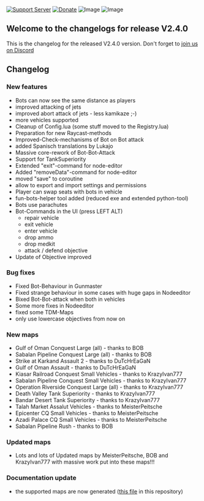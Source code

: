 [![Support Server](https://img.shields.io/discord/862736286774198322.svg?label=Discord&logo=Discord&colorB=7289da&style=for-the-badge)](https://discord.gg/K44VsQsKnx)
[![Donate](https://img.shields.io/badge/Donate-PayPal-green.svg?style=for-the-badge)](https://www.paypal.me/joe91de)
![Image](https://img.shields.io/github/downloads/Joe91/fun-bots/total?style=for-the-badge)
![Image](https://img.shields.io/github/stars/Joe91/fun-bots?style=for-the-badge)

## Welcome to the changelogs for release **V2.4.0**
This is the changelog for the released V2.4.0 version. Don't forget to [join us on Discord](https://discord.funbots.dev)

## Changelog

### New features
* Bots can now see the same distance as players
* improved attacking of jets
* improved abort attack of jets - less kamikaze ;-)
* more vehicles supported
* Cleanup of Config.lua (some stuff moved to the Registry.lua)
* Preparation for new Raycast-methods
* Improved-Check-mechanisms of Bot on Bot attack
* added Spanisch translations by Lukajo
* Massive core-rework of Bot-Bot-Attack
* Support for TankSuperiority
* Extended "exit"-command for node-editor
* Added "removeData"-command for node-editor
* moved "save" to coroutine
* allow to export and import settings and permissions
* Player can swap seats with bots in vehicle
* fun-bots-helper tool added (reduced exe and extended python-tool)
* Bots use parachutes
* Bot-Commands in the UI (press LEFT ALT)
	* repair vehicle
	* exit vehicle
	* enter vehicle
	* drop ammo
	* drop medkit
	* attack / defend objective
* Update of Objective improved

### Bug fixes
* Fixed Bot-Behaviour in Gunmaster
* Fixed strange behaviour in some cases with huge gaps in Nodeeditor
* Bixed Bot-Bot-attack when both in vehicles
* Some more fixes in Nodeeditor
* fixed some TDM-Maps
* only use lowercase objectives from now on

### New maps
* Gulf of Oman Conquest Large (all) - thanks to BOB
* Sabalan Pipeline Conquest Large (all) - thanks to BOB
* Strike at Karkand Assault 2 - thanks to DuTcHrEaGaN
* Gulf of Oman Assault - thanks to DuTcHrEaGaN
* Kiasar Railroad Conquest Small Vehicles - thanks to KrazyIvan777
* Sabalan Pipeline Conquest Small Vehicles - thanks to KrazyIvan777
* Operation Riverside Conquest Large (all) - thanks to KrazyIvan777
* Death Valley Tank Superiority - thanks to KrazyIvan777
* Bandar Desert Tank Superiority - thanks to KrazyIvan777
* Talah Market Assalut Vehicles - thanks to MeisterPeitsche
* Epicenter CQ Small Vehicles - thanks to MeisterPeitsche
* Azadi Palace CQ Small Vehicles - thanks to MeisterPeitsche
* Sabalan Pipeline Rush - thanks to BOB

### Updated maps
* Lots and lots of Updated maps by MeisterPeitsche, BOB and KrazyIvan777 with massive work put into these maps!!!


### Documentation update
* the supported maps are now generated ([this file](https://github.com/Joe91/fun-bots/blob/master/Supported-maps.md) in this repository)